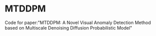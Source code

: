 # MTDDPM
Code for paper:"MTDDPM: A Novel Visual Anomaly Detection Method based on Multiscale Denoising Diffusion Probabilistic Model"

